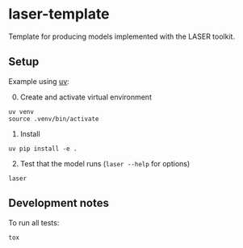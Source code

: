 # laser-template
Template for producing models implemented with the LASER toolkit.

## Setup
Example using [uv](https://github.com/astral-sh/uv):

0. Create and activate virtual environment
```
uv venv
source .venv/bin/activate
```
1. Install
```
uv pip install -e .
```
2. Test that the model runs (`laser --help` for options)
```
laser
```

## Development notes

To run all tests:

```
tox
```